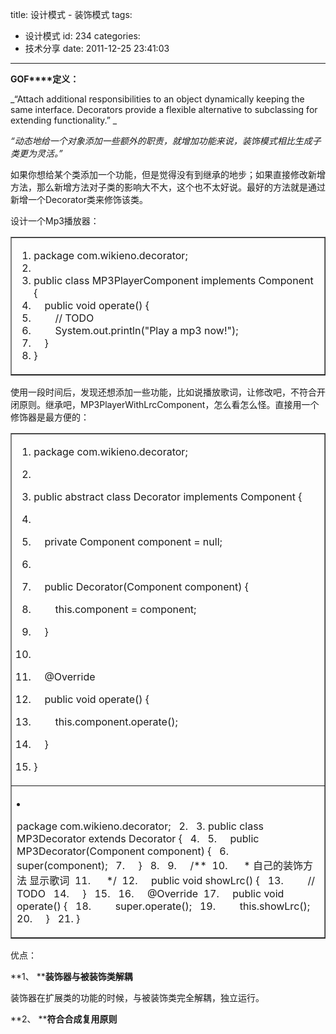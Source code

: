 title: 设计模式 - 装饰模式
tags:
  - 设计模式
id: 234
categories:
  - 技术分享
date: 2011-12-25 23:41:03
---

**GOF****定义：**

_“Attach additional responsibilities to an object dynamically keeping the same interface. Decorators provide a flexible alternative to subclassing for extending functionality.” _

_“动态地给一个对象添加一些额外的职责，就增加功能来说，装饰模式相比生成子类更为灵活。”_
 <!--more-->  

如果你想给某个类添加一个功能，但是觉得没有到继承的地步；如果直接修改新增方法，那么新增方法对子类的影响大不大，这个也不太好说。最好的方法就是通过新增一个Decorator类来修饰该类。

设计一个Mp3播放器：    <table border="1" cellspacing="0" cellpadding="0"><tbody>       <tr>         <td valign="top" width="568">           <div class="dp-highlighter">             <div class="bar"></div>              

1.  <span><span class="keyword">package</span><span> com.wikieno.decorator;&#160;&#160; </span></span>
2.  <span>&#160; </span>
3.  <span></span><span class="keyword">public</span><span>&#160;</span><span class="keyword">class</span><span> MP3PlayerComponent </span><span class="keyword">implements</span><span> Component {&#160;&#160; </span></span>
4.  <span>&#160;&#160;&#160; </span><span class="keyword">public</span><span>&#160;</span><span class="keyword">void</span><span> operate() {&#160;&#160; </span></span>
5.  <span>&#160;&#160;&#160;&#160;&#160;&#160;&#160; </span><span class="comment">// TODO </span><span>&#160; </span></span>
6.  <span>&#160;&#160;&#160;&#160;&#160;&#160;&#160; System.out.println(</span><span class="string">&quot;Play a mp3 now!&quot;</span><span>);&#160;&#160; </span></span>
7.  <span>&#160;&#160;&#160; }&#160;&#160; </span>
8.  <span>}&#160; </span>           </div>         </td>       </tr>     </tbody></table> 

使用一段时间后，发现还想添加一些功能，比如说播放歌词，让修改吧，不符合开闭原则。继承吧，MP3PlayerWithLrcComponent，怎么看怎么怪。直接用一个修饰器是最方便的：    <table border="1" cellspacing="0" cellpadding="0"><tbody>       <tr>         <td valign="top" width="568">           <div class="dp-highlighter">             <div class="bar"></div>              

1.  <span><span class="keyword">package</span><span> com.wikieno.decorator;&#160;&#160; </span></span>
2.  <span>&#160; </span>
3.  <span></span><span class="keyword">public</span><span>&#160;</span><span class="keyword">abstract</span><span>&#160;</span><span class="keyword">class</span><span> Decorator </span><span class="keyword">implements</span><span> Component {&#160;&#160; </span></span>
4.  <span>&#160; </span>
5.  <span>&#160;&#160;&#160; </span><span class="keyword">private</span><span> Component component = </span><span class="keyword">null</span><span>;&#160;&#160; </span></span>
6.  <span>&#160; </span>
7.  <span>&#160;&#160;&#160; </span><span class="keyword">public</span><span> Decorator(Component component) {&#160;&#160; </span></span>
8.  <span>&#160;&#160;&#160;&#160;&#160;&#160;&#160; </span><span class="keyword">this</span><span>.component = component;&#160;&#160; </span></span>
9.  <span>&#160;&#160;&#160; }&#160;&#160; </span>
10.  <span>&#160; </span>
11.  <span>&#160;&#160;&#160; </span><span class="annotation">@Override</span><span>&#160; </span></span>
12.  <span>&#160;&#160;&#160; </span><span class="keyword">public</span><span>&#160;</span><span class="keyword">void</span><span> operate() {&#160;&#160; </span></span>
13.  <span>&#160;&#160;&#160;&#160;&#160;&#160;&#160; </span><span class="keyword">this</span><span>.component.operate();&#160;&#160; </span></span>
14.  <span>&#160;&#160;&#160; }&#160;&#160; </span>
15.  <span>}&#160; </span>           </div>         </td>       </tr>        <tr>         <td valign="top" width="568">           <div class="dp-highlighter">             <div class="bar"></div>              

1.  <span><span class="keyword">package</span><span> com.wikieno.decorator;&#160;&#160; </span></span>2.  <span>&#160; </span>3.  <span></span><span class="keyword">public</span><span>&#160;</span><span class="keyword">class</span><span> MP3Decorator </span><span class="keyword">extends</span><span> Decorator {&#160;&#160; </span></span>4.  <span>&#160; </span>5.  <span>&#160;&#160;&#160; </span><span class="keyword">public</span><span> MP3Decorator(Component component) {&#160;&#160; </span></span>6.  <span>&#160;&#160;&#160;&#160;&#160;&#160;&#160; </span><span class="keyword">super</span><span>(component);&#160;&#160; </span></span>7.  <span>&#160;&#160;&#160; }&#160;&#160; </span>8.  <span>&#160; </span>9.  <span>&#160;&#160;&#160; </span><span class="comment">/** </span>&#160;</span>10.  <span><span class="comment">&#160;&#160;&#160;&#160; * 自己的装饰方法 显示歌词 </span>&#160;</span>11.  <span><span class="comment">&#160;&#160;&#160;&#160; */</span><span>&#160; </span></span>12.  <span>&#160;&#160;&#160; </span><span class="keyword">public</span><span>&#160;</span><span class="keyword">void</span><span> showLrc() {&#160;&#160; </span></span>13.  <span>&#160;&#160;&#160;&#160;&#160;&#160;&#160; </span><span class="comment">// TODO </span><span>&#160; </span></span>14.  <span>&#160;&#160;&#160; }&#160;&#160; </span>15.  <span>&#160; </span>16.  <span>&#160;&#160;&#160; </span><span class="annotation">@Override</span><span>&#160; </span></span>17.  <span>&#160;&#160;&#160; </span><span class="keyword">public</span><span>&#160;</span><span class="keyword">void</span><span> operate() {&#160;&#160; </span></span>18.  <span>&#160;&#160;&#160;&#160;&#160;&#160;&#160; </span><span class="keyword">super</span><span>.operate();&#160;&#160; </span></span>19.  <span>&#160;&#160;&#160;&#160;&#160;&#160;&#160; </span><span class="keyword">this</span><span>.showLrc();&#160;&#160; </span></span>20.  <span>&#160;&#160;&#160; }&#160;&#160; </span>21.  <span>}&#160; </span>           </div>         </td>       </tr>     </tbody></table> 

优点：

**1、 ****装饰器与被装饰类解耦**

装饰器在扩展类的功能的时候，与被装饰类完全解耦，独立运行。

**2、 ****符合合成复用原则**